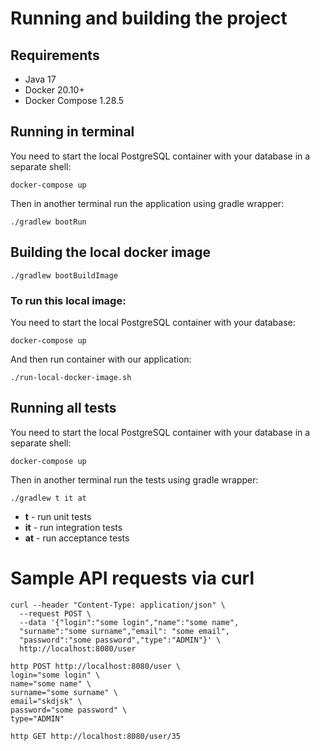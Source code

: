 # Running and building the project

## Requirements

- Java 17
- Docker 20.10+
- Docker Compose 1.28.5

## Running in terminal

You need to start the local PostgreSQL container with your database in a separate shell:

```shell
docker-compose up 
```

Then in another terminal run the application using gradle wrapper:

```shell
./gradlew bootRun
```

## Building the local docker image

```shell
./gradlew bootBuildImage
```

### To run this local image:

You need to start the local PostgreSQL container with your database:

```shell
docker-compose up 
```

And then run container with our application:

```shell
./run-local-docker-image.sh
```

## Running all tests

You need to start the local PostgreSQL container with your database in a separate shell:

```shell
docker-compose up 
```

Then in another terminal run the tests using gradle wrapper:

```shell
./gradlew t it at
```

- **t** - run unit tests
- **it** - run integration tests
- **at** - run acceptance tests

# Sample API requests via curl

```shell
curl --header "Content-Type: application/json" \
  --request POST \
  --data '{"login":"some login","name":"some name",
  "surname":"some surname","email": "some email",
  "password":"some password","type":"ADMIN"}' \
  http://localhost:8080/user
```

```shell
http POST http://localhost:8080/user \
login="some login" \
name="some name" \
surname="some surname" \
email="skdjsk" \
password="some password" \
type="ADMIN"
```

```shell
http GET http://localhost:8080/user/35
```